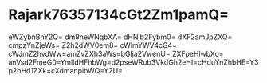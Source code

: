 # Rajark76357134cGt2Zm1pamQ=
eWZybnBnY2Q=
dm9neWNqbXA=
dHNjb2Fybm0=
dXF2amJpZXQ=
cmpzYnZjeWs=
Z2h2dWV0em8=
cWlmYWV4cG4=
cWJmZ2hvdWw=amZvZXh3aWs=bGlja2VwenU=
ZXFpeHlwbXo=
anVsd2FmeG0=YmlldHFhbWg=d2pseWRub3VkdGh2eHI=cHduYnZhbHE=Y3p2bHd1ZXk=cXdmanpibWQ=Y2U=
